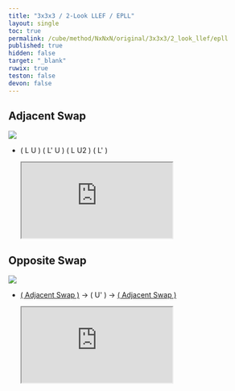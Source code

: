 ```yaml
---
title: "3x3x3 / 2-Look LLEF / EPLL"
layout: single
toc: true
permalink: /cube/method/NxNxN/original/3x3x3/2_look_llef/epll
published: true
hidden: false
target: "_blank"
ruwix: true
teston: false
devon: false
---
```

<span
  id     = "cube"
  teston = "{{page.teston}}"
  devon  = "{{page.devon}}" >
</span>

<head>
  <base target = "{{page.target}}">
</head>



## Adjacent Swap

<a href="https://logiqx.github.io/cubing-algs/html/2lllef.html#case-Adj">
  <img
    class = "rotate"
    deg   = 270
    src   = "https://www.speedsolving.com/wiki/images/f/fc/LLE_OA.jpg"
  />
</a>

- ( L U ) ( L' U ) ( L U2 ) ( L' )

  <iframe
    src = "https://ruwix.com/widget/3d/?alg=L%20U%20L'%20U%20L%20U2%20L'&colored=U*/em&solved=U-&hover=9&speed=500&flags=canvas"
  ></iframe>



## Opposite Swap

<a href="https://logiqx.github.io/cubing-algs/html/2lllef.html#case-Opp">
  <img
    src = "https://www.speedsolving.com/wiki/images/3/3a/LLE_OO.jpg"
  />
</a>

- [( Adjacent Swap )](#adjacent-swap) -> ( U' ) -> [( Adjacent Swap )](#adjacent-swap)

  <iframe
    src = "https://ruwix.com/widget/3d/?alg=L%20U%20L'%20U%20L%20U2%20L'%20U'%20L%20U%20L'%20U%20L%20U2%20L'&colored=U*/em&solved=U-&hover=9&speed=500&flags=canvas"
  ></iframe>
